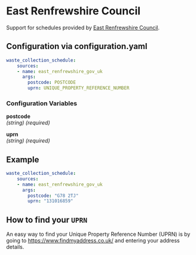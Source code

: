 # East Renfrewshire Council

Support for schedules provided by [East Renfrewshire Council](https://www.eastrenfrewshire.gov.uk/bin-days).

## Configuration via configuration.yaml

```yaml
waste_collection_schedule:
    sources:
    - name: east_renfrewshire_gov_uk
      args:
        postcode: POSTCODE
        uprn: UNIQUE_PROPERTY_REFERENCE_NUMBER
```

### Configuration Variables

**postcode**  
*(string) (required)*

**uprn**  
*(string) (required)*

## Example

```yaml
waste_collection_schedule:
    sources:
    - name: east_renfrewshire_gov_uk
      args:
        postcode: "G78 2TJ"
        uprn: "131016859"
```

## How to find your `UPRN`

An easy way to find your Unique Property Reference Number (UPRN) is by going to <https://www.findmyaddress.co.uk/> and entering your address details.
